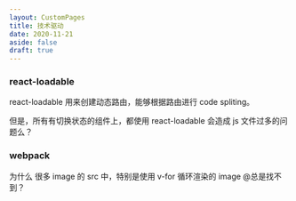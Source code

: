 ```yaml
---
layout: CustomPages
title: 技术驱动
date: 2020-11-21
aside: false
draft: true
---
```


### react-loadable

react-loadable 用来创建动态路由，能够根据路由进行 code spliting。

但是，所有有切换状态的组件上，都使用 react-loadable 会造成 js 文件过多的问题么？

### webpack

为什么 很多 image 的 src 中，特别是使用 v-for 循环渲染的 image @总是找不到？
